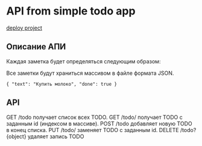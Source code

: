 # API from simple todo app

  [deploy project](https://cloud.amvera.ru/projects/py-todo-api)

## Описание АПИ

Каждая заметка будет определяться следующим образом:

Все заметки будут храниться массивом в файле формата JSON.

`{
  "text": "Купить молоко",
  "done": true
}`

## API

GET /todo получает список всех TODO.
GET /todo/<id> получает TODO с заданным id (индексом в массиве).
POST /todo добавляет новую TODO в конец списка.
PUT /todo/<id> заменяет TODO с заданным id.
DELETE /todo?{object} удаляет запись TODO